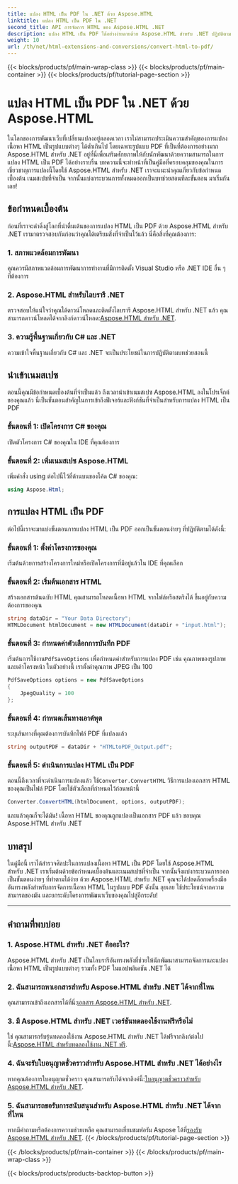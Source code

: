 ```yaml
---
title: แปลง HTML เป็น PDF ใน .NET ด้วย Aspose.HTML
linktitle: แปลง HTML เป็น PDF ใน .NET
second_title: API การจัดการ HTML ของ Aspose.HTML .NET
description: แปลง HTML เป็น PDF ได้อย่างง่ายดายด้วย Aspose.HTML สำหรับ .NET ปฏิบัติตามคำแนะนำทีละขั้นตอนของเราและปลดปล่อยพลังแห่งการแปลง HTML เป็น PDF
weight: 10
url: /th/net/html-extensions-and-conversions/convert-html-to-pdf/
---
```


{{< blocks/products/pf/main-wrap-class >}}
{{< blocks/products/pf/main-container >}}
{{< blocks/products/pf/tutorial-page-section >}}

# แปลง HTML เป็น PDF ใน .NET ด้วย Aspose.HTML


ในโลกของการพัฒนาเว็บที่เปลี่ยนแปลงอยู่ตลอดเวลา เราไม่สามารถประเมินความสำคัญของการแปลงเนื้อหา HTML เป็นรูปแบบต่างๆ ได้ต่ำเกินไป โดยเฉพาะรูปแบบ PDF ที่เป็นที่ต้องการอย่างมาก Aspose.HTML สำหรับ .NET อยู่ที่นี่เพื่อเสริมศักยภาพให้กับนักพัฒนาด้วยความสามารถในการแปลง HTML เป็น PDF ได้อย่างราบรื่น บทความนี้จะทำหน้าที่เป็นคู่มือที่ครอบคลุมของคุณในการเชี่ยวชาญการแปลงนี้โดยใช้ Aspose.HTML สำหรับ .NET เราจะแนะนำคุณเกี่ยวกับข้อกำหนดเบื้องต้น เนมสเปซที่จำเป็น จากนั้นแบ่งกระบวนการทั้งหมดออกเป็นบทช่วยสอนทีละขั้นตอน มาเริ่มกันเลย!

## ข้อกำหนดเบื้องต้น

ก่อนที่เราจะดำดิ่งสู่โลกที่น่าตื่นเต้นของการแปลง HTML เป็น PDF ด้วย Aspose.HTML สำหรับ .NET เรามาตรวจสอบกันก่อนว่าคุณได้เตรียมสิ่งที่จำเป็นไว้แล้ว นี่คือสิ่งที่คุณต้องการ:

### 1. สภาพแวดล้อมการพัฒนา

คุณควรมีสภาพแวดล้อมการพัฒนาการทำงานที่มีการติดตั้ง Visual Studio หรือ .NET IDE อื่น ๆ ที่ต้องการ

### 2. Aspose.HTML สำหรับไลบรารี .NET

ตรวจสอบให้แน่ใจว่าคุณได้ดาวน์โหลดและติดตั้งไลบรารี Aspose.HTML สำหรับ .NET แล้ว คุณสามารถดาวน์โหลดได้จากลิงก์ดาวน์โหลด:[Aspose.HTML สำหรับ .NET](https://releases.aspose.com/html/net/).

### 3. ความรู้พื้นฐานเกี่ยวกับ C# และ .NET

ความเข้าใจพื้นฐานเกี่ยวกับ C# และ .NET จะเป็นประโยชน์ในการปฏิบัติตามบทช่วยสอนนี้

## นำเข้าเนมสเปซ

ตอนนี้คุณมีข้อกำหนดเบื้องต้นที่จำเป็นแล้ว ถึงเวลานำเข้าเนมสเปซ Aspose.HTML ลงในโปรเจ็กต์ของคุณแล้ว นี่เป็นขั้นตอนสำคัญในการเข้าถึงฟีเจอร์และฟังก์ชันที่จำเป็นสำหรับการแปลง HTML เป็น PDF

### ขั้นตอนที่ 1: เปิดโครงการ C# ของคุณ

เปิดตัวโครงการ C# ของคุณใน IDE ที่คุณต้องการ

### ขั้นตอนที่ 2: เพิ่มเนมสเปซ Aspose.HTML

เพิ่มคำสั่ง using ต่อไปนี้ไว้ที่ด้านบนของโค้ด C# ของคุณ:

```csharp
using Aspose.Html;
```

## การแปลง HTML เป็น PDF

ต่อไปนี้เราจะมาแบ่งขั้นตอนการแปลง HTML เป็น PDF ออกเป็นขั้นตอนง่ายๆ ที่ปฏิบัติตามได้ดังนี้:

### ขั้นตอนที่ 1: ตั้งค่าโครงการของคุณ

เริ่มต้นด้วยการสร้างโครงการใหม่หรือเปิดโครงการที่มีอยู่แล้วใน IDE ที่คุณเลือก

### ขั้นตอนที่ 2: เริ่มต้นเอกสาร HTML

สร้างเอกสารต้นฉบับ HTML คุณสามารถโหลดเนื้อหา HTML จากไฟล์หรือสตริงได้ ขึ้นอยู่กับความต้องการของคุณ

```csharp
string dataDir = "Your Data Directory";
HTMLDocument htmlDocument = new HTMLDocument(dataDir + "input.html");
```

### ขั้นตอนที่ 3: กำหนดค่าตัวเลือกการบันทึก PDF

 เริ่มต้นการใช้งาน`PdfSaveOptions` เพื่อกำหนดค่าสำหรับการแปลง PDF เช่น คุณภาพของรูปภาพและเค้าโครงหน้า ในตัวอย่างนี้ เราตั้งค่าคุณภาพ JPEG เป็น 100

```csharp
PdfSaveOptions options = new PdfSaveOptions
{
    JpegQuality = 100
};
```

### ขั้นตอนที่ 4: กำหนดเส้นทางเอาต์พุต

ระบุเส้นทางที่คุณต้องการบันทึกไฟล์ PDF ที่แปลงแล้ว

```csharp
string outputPDF = dataDir + "HTMLtoPDF_Output.pdf";
```

### ขั้นตอนที่ 5: ดำเนินการแปลง HTML เป็น PDF

 ตอนนี้ถึงเวลาที่จะดำเนินการแปลงแล้ว ใช้`Converter.ConvertHTML` วิธีการแปลงเอกสาร HTML ของคุณเป็นไฟล์ PDF โดยใช้ตัวเลือกที่กำหนดไว้ก่อนหน้านี้

```csharp
Converter.ConvertHTML(htmlDocument, options, outputPDF);
```

และแล้วคุณก็จะได้มัน! เนื้อหา HTML ของคุณถูกแปลงเป็นเอกสาร PDF แล้ว ขอบคุณ Aspose.HTML สำหรับ .NET

## บทสรุป

ในคู่มือนี้ เราได้สำรวจศิลปะในการแปลงเนื้อหา HTML เป็น PDF โดยใช้ Aspose.HTML สำหรับ .NET เราเริ่มต้นด้วยข้อกำหนดเบื้องต้นและเนมสเปซที่จำเป็น จากนั้นจึงแบ่งกระบวนการออกเป็นขั้นตอนง่ายๆ ที่ทำตามได้ง่าย ด้วย Aspose.HTML สำหรับ .NET คุณจะได้ปลดล็อกเครื่องมืออันทรงพลังสำหรับการจัดการเนื้อหา HTML ในรูปแบบ PDF ดังนั้น ลุยเลย ใช้ประโยชน์จากความสามารถของมัน และยกระดับโครงการพัฒนาเว็บของคุณไปสู่อีกระดับ!

---

## คำถามที่พบบ่อย

### 1. Aspose.HTML สำหรับ .NET คืออะไร?

Aspose.HTML สำหรับ .NET เป็นไลบรารีอันทรงพลังที่ช่วยให้นักพัฒนาสามารถจัดการและแปลงเนื้อหา HTML เป็นรูปแบบต่างๆ รวมทั้ง PDF ในแอปพลิเคชัน .NET ได้

### 2. ฉันสามารถหาเอกสารสำหรับ Aspose.HTML สำหรับ .NET ได้จากที่ไหน

 คุณสามารถเข้าถึงเอกสารได้ที่นี่:[เอกสาร Aspose.HTML สำหรับ .NET](https://reference.aspose.com/html/net/).

### 3. มี Aspose.HTML สำหรับ .NET เวอร์ชันทดลองใช้งานฟรีหรือไม่

 ใช่ คุณสามารถรับรุ่นทดลองใช้งาน Aspose.HTML สำหรับ .NET ได้ฟรีจากลิงก์ต่อไปนี้:[Aspose.HTML สำหรับทดลองใช้งาน .NET ฟรี](https://releases.aspose.com/).

### 4. ฉันจะรับใบอนุญาตชั่วคราวสำหรับ Aspose.HTML สำหรับ .NET ได้อย่างไร

หากคุณต้องการใบอนุญาตชั่วคราว คุณสามารถรับได้จากลิงค์นี้:[ใบอนุญาตชั่วคราวสำหรับ Aspose.HTML สำหรับ .NET](https://purchase.aspose.com/temporary-license/).

### 5. ฉันสามารถขอรับการสนับสนุนสำหรับ Aspose.HTML สำหรับ .NET ได้จากที่ไหน

 หากมีคำถามหรือต้องการความช่วยเหลือ คุณสามารถเยี่ยมชมฟอรัม Aspose ได้ที่[รองรับ Aspose.HTML สำหรับ .NET](https://forum.aspose.com/).
{{< /blocks/products/pf/tutorial-page-section >}}

{{< /blocks/products/pf/main-container >}}
{{< /blocks/products/pf/main-wrap-class >}}

{{< blocks/products/products-backtop-button >}}
